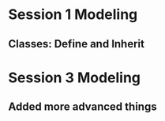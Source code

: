 # Session 1 Modeling
## Classes: Define and Inherit
# Session 3 Modeling 
## Added more advanced things 